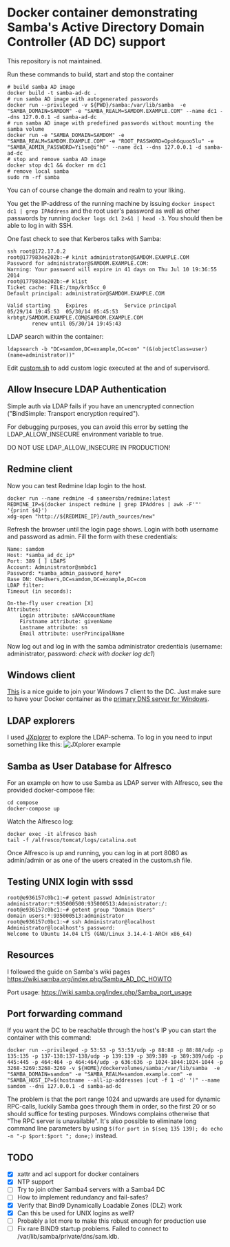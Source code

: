 # Docker container demonstrating Samba's Active Directory Domain Controller (AD DC) support

This repository is not maintained.

Run these commands to build, start and stop the container
```
# build samba AD image
docker build -t samba-ad-dc .
# run samba AD image with autogenerated passwords
docker run --privileged -v ${PWD}/samba:/var/lib/samba  -e "SAMBA_DOMAIN=SAMDOM" -e "SAMBA_REALM=SAMDOM.EXAMPLE.COM" --name dc1 --dns 127.0.0.1 -d samba-ad-dc
# run samba AD image with predefined passwords without mounting the samba volume
docker run -e "SAMBA_DOMAIN=SAMDOM" -e "SAMBA_REALM=SAMDOM.EXAMPLE.COM" -e "ROOT_PASSWORD=Opoh6quoo5lu" -e "SAMBA_ADMIN_PASSWORD=Yi1se@i^h0" --name dc1 --dns 127.0.0.1 -d samba-ad-dc
# stop and remove samba AD image
docker stop dc1 && docker rm dc1
# remove local samba 
sudo rm -rf samba
```
You can of course change the domain and realm to your liking.

You get the IP-address of the running machine by issuing `docker inspect dc1 | grep IPAddress` and the root user's
password as well as other passwords by running `docker logs dc1 2>&1 | head -3`. You should then be able to log in with SSH.

One fast check to see that Kerberos talks with Samba:
```
ssh root@172.17.0.2
root@1779834e202b:~# kinit administrator@SAMDOM.EXAMPLE.COM
Password for administrator@SAMDOM.EXAMPLE.COM:
Warning: Your password will expire in 41 days on Thu Jul 10 19:36:55 2014
root@1779834e202b:~# klist
Ticket cache: FILE:/tmp/krb5cc_0
Default principal: administrator@SAMDOM.EXAMPLE.COM

Valid starting     Expires            Service principal
05/29/14 19:45:53  05/30/14 05:45:53  krbtgt/SAMDOM.EXAMPLE.COM@SAMDOM.EXAMPLE.COM
        renew until 05/30/14 19:45:43

```

LDAP search within the container:
```
ldapsearch -b "DC=samdom,DC=example,DC=com" "(&(objectClass=user)(name=administrator))"
```

Edit [custom.sh](custom.sh) to add custom logic executed at the and of supervisord. 

## Allow Insecure LDAP Authentication

Simple auth via LDAP fails if you have an unencrypted connection ("BindSimple: Transport encryption required").

For debugging purposes, you can avoid this error by setting the LDAP_ALLOW_INSECURE environment variable to true.

DO NOT USE LDAP_ALLOW_INSECURE IN PRODUCTION!

## Redmine client

Now you can test Redmine ldap login to the host.
```
docker run --name redmine -d sameersbn/redmine:latest
REDMINE_IP=$(docker inspect redmine | grep IPAddres | awk -F'"' '{print $4}')
xdg-open "http://${REDMINE_IP}/auth_sources/new"
```

Refresh the browser until the login page shows. Login with both username and password as admin. Fill the form with these credentials:

```
Name: samdom
Host: *samba_ad_dc_ip*
Port: 389 [ ] LDAPS
Account: Administrator@smbdc1
Password: *samba_admin_password_here*
Base DN: CN=Users,DC=samdom,DC=example,DC=com
LDAP filter:
Timeout (in seconds):

On-the-fly user creation [X]
Attributes:
    Login attribute: sAMAccountName
    Firstname attribute: givenName
    Lastname attribute: sn
    Email attribute: userPrincipalName
```

Now log out and log in with the samba administrator credentials (username: administrator, password: *check with docker log dc1*)

## Windows client

[This](http://vimeo.com/11527979#t=3m15s) is a nice guide to join your Windows 7 client to the DC. Just make sure to have your Docker container as the
[primary DNS server for Windows](http://www.opennicproject.org/configure-your-dns/how-to-change-dns-servers-in-windows-7/).

## LDAP explorers

I used [JXplorer](http://jxplorer.org/) to explore the LDAP-schema. To log in you need to input something like this:
![JXplorer example](http://i.imgur.com/LniIp22.png)

## Samba as User Database for Alfresco

For an example on how to use Samba as LDAP server with Alfresco, see the provided docker-compose file:

```
cd compose
docker-compose up
```

Watch the Alfresco log:

```
docker exec -it alfresco bash
tail -f /alfresco/tomcat/logs/catalina.out
```

Once Alfresco is up and running, you can log in at port 8080 as admin/admin or as one of the users created in
the custom.sh file.

## Testing UNIX login with sssd

```
root@e936157c0bc1:~# getent passwd Administrator
administrator:*:935000500:935000513:Administrator:/:
root@e936157c0bc1:~# getent group "Domain Users"
domain users:*:935000513:administrator
root@e936157c0bc1:~# ssh Administrator@localhost
Administrator@localhost's password:
Welcome to Ubuntu 14.04 LTS (GNU/Linux 3.14.4-1-ARCH x86_64)
```

## Resources
I followed the guide on Samba's wiki pages https://wiki.samba.org/index.php/Samba_AD_DC_HOWTO

Port usage: https://wiki.samba.org/index.php/Samba_port_usage

## Port forwarding command
If you want the DC to be reachable through the host's IP you can start the container with this command:
```
docker run --privileged -p 53:53 -p 53:53/udp -p 88:88 -p 88:88/udp -p 135:135 -p 137-138:137-138/udp -p 139:139 -p 389:389 -p 389:389/udp -p 445:445 -p 464:464 -p 464:464/udp -p 636:636 -p 1024-1044:1024-1044 -p 3268-3269:3268-3269 -v ${HOME}/dockervolumes/samba:/var/lib/samba  -e "SAMBA_DOMAIN=samdom" -e "SAMBA_REALM=samdom.example.com" -e "SAMBA_HOST_IP=$(hostname --all-ip-addresses |cut -f 1 -d' ')" --name samdom --dns 127.0.0.1 -d samba-ad-dc
```

The problem is that the port range 1024 and upwards are used for dynamic RPC-calls, luckily Samba goes through them in
order, so the first 20 or so should suffice for testing purposes. Windows complains otherwise that "The RPC server is
unavailable". It's also possible to eliminate long command line parameters by using `$(for port in $(seq 135 139); do
echo -n "-p $port:$port "; done;)` instead.

## TODO

* [X] xattr and acl support for docker containers
* [X] NTP support
* [ ] Try to join other Samba4 servers with a Samba4 DC
* [ ] How to implement redundancy and fail-safes?
* [X] Verify that Bind9 Dynamically Loadable Zones (DLZ) work
* [X] Can this be used for UNIX logins as well?
* [ ] Probably a lot more to make this robust enough for production use
* [ ] Fix rare BIND9 startup problems. Failed to connect to /var/lib/samba/private/dns/sam.ldb.
